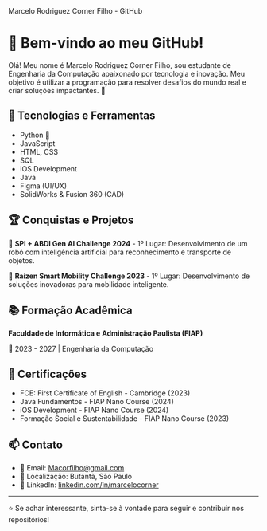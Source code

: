<!DOCTYPE html>
<html lang="pt-BR">
<head>
    <meta charset="UTF-8">
    <meta name="viewport" content="width=device-width, initial-scale=1.0">
     Marcelo Rodriguez Corner Filho - GitHub
</head>
<body>
    <h1>📌 Bem-vindo ao meu GitHub!</h1>
    <p>Olá! Meu nome é Marcelo Rodriguez Corner Filho, sou estudante de Engenharia da Computação apaixonado por tecnologia e inovação. Meu objetivo é utilizar a programação para resolver desafios do mundo real e criar soluções impactantes. 🚀</p>

  <h2>🔧 Tecnologias e Ferramentas</h2>
  <ul>
      <li>Python 🐍</li>
      <li>JavaScript</li>
      <li>HTML, CSS</li>
      <li>SQL</li>
      <li>iOS Development</li>
      <li>Java</li>
      <li>Figma (UI/UX)</li>
      <li>SolidWorks & Fusion 360 (CAD)</li>
    </ul>

  <h2>🏆 Conquistas e Projetos</h2>
  <p>🔹 <strong>SPI + ABDI Gen AI Challenge 2024</strong> - 1º Lugar: Desenvolvimento de um robô com inteligência artificial para reconhecimento e transporte de objetos.</p>
  <p>🔹 <strong>Raízen Smart Mobility Challenge 2023</strong> - 1º Lugar: Desenvolvimento de soluções inovadoras para mobilidade inteligente.</p>

  <h2>📚 Formação Acadêmica</h2>
  <p><strong>Faculdade de Informática e Administração Paulista (FIAP)</strong></p>
  <p>📅 2023 - 2027 | Engenharia da Computação</p>

  <h2>📜 Certificações</h2>
    <ul>
        <li>FCE: First Certificate of English - Cambridge (2023)</li>
        <li>Java Fundamentos - FIAP Nano Course (2024)</li>
        <li>iOS Development - FIAP Nano Course (2024)</li>
        <li>Formação Social e Sustentabilidade - FIAP Nano Course (2023)</li>
    </ul>

  <h2>📫 Contato</h2>
    <ul>
        <li>📧 Email: <a href="mailto:Macorfilho@gmail.com">Macorfilho@gmail.com</a></li>
        <li>📍 Localização: Butantã, São Paulo</li>
        <li>🔗 LinkedIn: <a href="https://linkedin.com/in/marcelocorner">linkedin.com/in/marcelocorner</a></li>
    </ul>
    <hr>
    <p>⭐ Se achar interessante, sinta-se à vontade para seguir e contribuir nos repositórios!</p>
</body>
</html>
